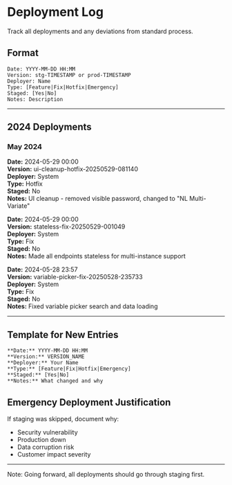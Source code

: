 # Deployment Log

Track all deployments and any deviations from standard process.

## Format
```
Date: YYYY-MM-DD HH:MM
Version: stg-TIMESTAMP or prod-TIMESTAMP  
Deployer: Name
Type: [Feature|Fix|Hotfix|Emergency]
Staged: [Yes|No]
Notes: Description
```

---

## 2024 Deployments

### May 2024

**Date:** 2024-05-29 00:00  
**Version:** ui-cleanup-hotfix-20250529-081140  
**Deployer:** System  
**Type:** Hotfix  
**Staged:** No  
**Notes:** UI cleanup - removed visible password, changed to "NL Multi-Variate"

**Date:** 2024-05-29 00:00  
**Version:** stateless-fix-20250529-001049  
**Deployer:** System  
**Type:** Fix  
**Staged:** No  
**Notes:** Made all endpoints stateless for multi-instance support

**Date:** 2024-05-28 23:57  
**Version:** variable-picker-fix-20250528-235733  
**Deployer:** System  
**Type:** Fix  
**Staged:** No  
**Notes:** Fixed variable picker search and data loading

---

## Template for New Entries

```
**Date:** YYYY-MM-DD HH:MM  
**Version:** VERSION_NAME  
**Deployer:** Your Name  
**Type:** [Feature|Fix|Hotfix|Emergency]  
**Staged:** [Yes|No]  
**Notes:** What changed and why
```

## Emergency Deployment Justification

If staging was skipped, document why:
- Security vulnerability
- Production down
- Data corruption risk
- Customer impact severity

---

Note: Going forward, all deployments should go through staging first.